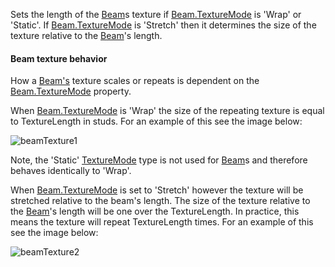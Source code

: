 Sets the length of the [Beam](https://create.roblox.com/docs/reference/engine/classes/Beam)s texture if [Beam.TextureMode](https://create.roblox.com/docs/reference/engine/classes/Beam#TextureMode) is 'Wrap' or
'Static'. If [Beam.TextureMode](https://create.roblox.com/docs/reference/engine/classes/Beam#TextureMode) is 'Stretch' then it determines the size
of the texture relative to the [Beam](https://create.roblox.com/docs/reference/engine/classes/Beam)'s length.

#### Beam texture behavior

How a [Beam's](https://create.roblox.com/docs/reference/engine/classes/Beam) texture scales or repeats is dependent on the
[Beam.TextureMode](https://create.roblox.com/docs/reference/engine/classes/Beam#TextureMode) property.

When [Beam.TextureMode](https://create.roblox.com/docs/reference/engine/classes/Beam#TextureMode) is 'Wrap' the size of the repeating texture is
equal to TextureLength in studs. For an example of this see the image
below:

![beamTexture1][1]

Note, the 'Static' [TextureMode](https://developer.roblox.com/en-us/api-reference/enum/TextureMode) type is not used for [Beam](https://create.roblox.com/docs/reference/engine/classes/Beam)s and
therefore behaves identically to 'Wrap'.

When [Beam.TextureMode](https://create.roblox.com/docs/reference/engine/classes/Beam#TextureMode) is set to 'Stretch' however the texture will be
stretched relative to the beam's length. The size of the texture relative
to the [Beam](https://create.roblox.com/docs/reference/engine/classes/Beam)'s length will be one over the TextureLength. In practice,
this means the texture will repeat TextureLength times. For an example of
this see the image below:

![beamTexture2][2]

[1]: https://prod.docsiteassets.roblox.com/assets/blt92742bad209f4935/beamTexture.gif
[2]: https://prod.docsiteassets.roblox.com/assets/blt034506939f5674b3/beamTexture2.gif